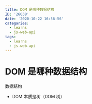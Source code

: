 ```yaml
---
title: DOM 是哪种数据结构
ID: '26038'
date: '2020-10-22 16:56:56'
categories:
  - learns
  - js-web-api
tags:
  - learns
  - js-web-api
---
```


# DOM 是哪种数据结构

数据结构

- DOM 本质是树（DOM 树）
 
 
 
